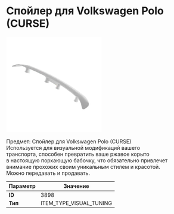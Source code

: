 # Спойлер для Volkswagen Polo (CURSE)

![Item Image](../img/3898.webp?raw=true)

Предмет: Спойлер для Volkswagen Polo (CURSE)<br>Используется для визуальной модификаций вашего<br>транспорта, способен превратить ваше ржавое корыто<br>в настоящую порхающую бабочку, что обязательно привлечет<br>внимание прохожих своим уникальным стилем и красотой.<br>Можно передавать и продавать.


| Параметр | Значение |
|----------|----------|
| **ID** | 3898 |
| **Тип** | ITEM_TYPE_VISUAL_TUNING |

